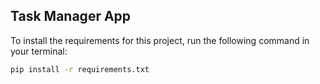 ## Task Manager App

To install the requirements for this project, run the following command in your terminal:

```bash
pip install -r requirements.txt
```